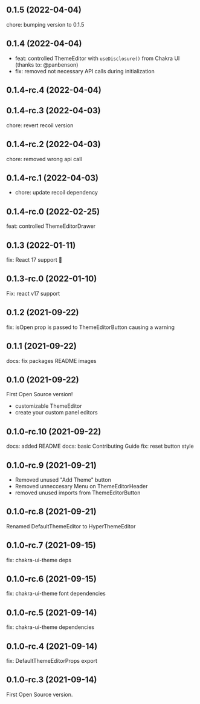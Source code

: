 ## 0.1.5 (2022-04-04)

chore: bumping version to 0.1.5

## 0.1.4 (2022-04-04)

- feat: controlled ThemeEditor with `useDisclosure()` from Chakra UI (thanks to: @panbenson)
- fix: removed not necessary API calls during initialization

## 0.1.4-rc.4 (2022-04-04)

## 0.1.4-rc.3 (2022-04-03)

chore: revert recoil version

## 0.1.4-rc.2 (2022-04-03)

chore: removed wrong api call

## 0.1.4-rc.1 (2022-04-03)

- chore: update recoil dependency

## 0.1.4-rc.0 (2022-02-25)

feat: controlled ThemeEditorDrawer

## 0.1.3 (2022-01-11)

fix: React 17 support 🎉

## 0.1.3-rc.0 (2022-01-10)

Fix: react v17 support

## 0.1.2 (2021-09-22)

fix: isOpen prop is passed to ThemeEditorButton causing a warning

## 0.1.1 (2021-09-22)

docs: fix packages README images

## 0.1.0 (2021-09-22)

First Open Source version!

- customizable ThemeEditor
- create your custom panel editors

## 0.1.0-rc.10 (2021-09-22)

docs: added README
docs: basic Contributing Guide
fix: reset button style

## 0.1.0-rc.9 (2021-09-21)

- Removed unused "Add Theme" button
- Removed unneccesary Menu on ThemeEditorHeader
- removed unused imports from ThemeEditorButton

## 0.1.0-rc.8 (2021-09-21)

Renamed DefaultThemeEditor to HyperThemeEditor

## 0.1.0-rc.7 (2021-09-15)

fix: chakra-ui-theme deps

## 0.1.0-rc.6 (2021-09-15)

fix: chakra-ui-theme font dependencies

## 0.1.0-rc.5 (2021-09-14)

fix: chakra-ui-theme dependencies

## 0.1.0-rc.4 (2021-09-14)

fix: DefaultThemeEditorProps export

## 0.1.0-rc.3 (2021-09-14)

First Open Source version.
